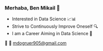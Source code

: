 ### Merhaba, Ben Mikail 👋 
* Interested in Data Science 📈📊
* Strive to Continuously Improve Oneself 🔍
* I am a Career Aiming in Data Science 🎯

 📌 📧 mdogruer905@gmail.com

